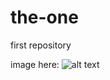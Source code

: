 the-one
=======

first repository

image here:
![alt text](https://github.com/benny-k/the-one/draving-4.svg "my one")

